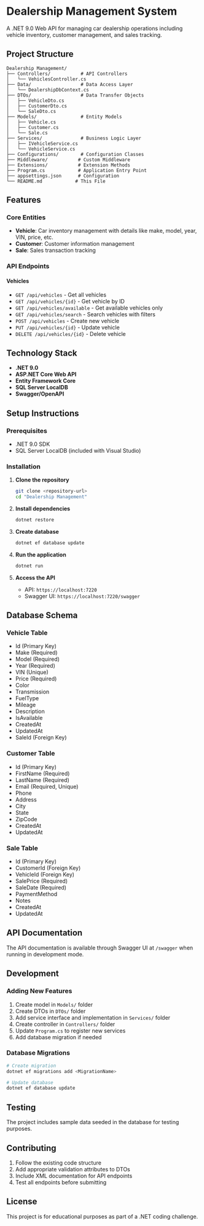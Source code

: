 # Dealership Management System

A .NET 9.0 Web API for managing car dealership operations including vehicle inventory, customer management, and sales tracking.

## Project Structure

```
Dealership Management/
├── Controllers/           # API Controllers
│   └── VehiclesController.cs
├── Data/                  # Data Access Layer
│   └── DealershipDbContext.cs
├── DTOs/                  # Data Transfer Objects
│   ├── VehicleDto.cs
│   ├── CustomerDto.cs
│   └── SaleDto.cs
├── Models/                # Entity Models
│   ├── Vehicle.cs
│   ├── Customer.cs
│   └── Sale.cs
├── Services/              # Business Logic Layer
│   ├── IVehicleService.cs
│   └── VehicleService.cs
├── Configurations/        # Configuration Classes
├── Middleware/           # Custom Middleware
├── Extensions/           # Extension Methods
├── Program.cs            # Application Entry Point
├── appsettings.json      # Configuration
└── README.md            # This File
```

## Features

### Core Entities

- **Vehicle**: Car inventory management with details like make, model, year, VIN, price, etc.
- **Customer**: Customer information management
- **Sale**: Sales transaction tracking

### API Endpoints

#### Vehicles

- `GET /api/vehicles` - Get all vehicles
- `GET /api/vehicles/{id}` - Get vehicle by ID
- `GET /api/vehicles/available` - Get available vehicles only
- `GET /api/vehicles/search` - Search vehicles with filters
- `POST /api/vehicles` - Create new vehicle
- `PUT /api/vehicles/{id}` - Update vehicle
- `DELETE /api/vehicles/{id}` - Delete vehicle

## Technology Stack

- **.NET 9.0**
- **ASP.NET Core Web API**
- **Entity Framework Core**
- **SQL Server LocalDB**
- **Swagger/OpenAPI**

## Setup Instructions

### Prerequisites

- .NET 9.0 SDK
- SQL Server LocalDB (included with Visual Studio)

### Installation

1. **Clone the repository**

   ```bash
   git clone <repository-url>
   cd "Dealership Management"
   ```

2. **Install dependencies**

   ```bash
   dotnet restore
   ```

3. **Create database**

   ```bash
   dotnet ef database update
   ```

4. **Run the application**

   ```bash
   dotnet run
   ```

5. **Access the API**
   - API: `https://localhost:7220`
   - Swagger UI: `https://localhost:7220/swagger`

## Database Schema

### Vehicle Table

- Id (Primary Key)
- Make (Required)
- Model (Required)
- Year (Required)
- VIN (Unique)
- Price (Required)
- Color
- Transmission
- FuelType
- Mileage
- Description
- IsAvailable
- CreatedAt
- UpdatedAt
- SaleId (Foreign Key)

### Customer Table

- Id (Primary Key)
- FirstName (Required)
- LastName (Required)
- Email (Required, Unique)
- Phone
- Address
- City
- State
- ZipCode
- CreatedAt
- UpdatedAt

### Sale Table

- Id (Primary Key)
- CustomerId (Foreign Key)
- VehicleId (Foreign Key)
- SalePrice (Required)
- SaleDate (Required)
- PaymentMethod
- Notes
- CreatedAt
- UpdatedAt

## API Documentation

The API documentation is available through Swagger UI at `/swagger` when running in development mode.

## Development

### Adding New Features

1. Create model in `Models/` folder
2. Create DTOs in `DTOs/` folder
3. Add service interface and implementation in `Services/` folder
4. Create controller in `Controllers/` folder
5. Update `Program.cs` to register new services
6. Add database migration if needed

### Database Migrations

```bash
# Create migration
dotnet ef migrations add <MigrationName>

# Update database
dotnet ef database update
```

## Testing

The project includes sample data seeded in the database for testing purposes.

## Contributing

1. Follow the existing code structure
2. Add appropriate validation attributes to DTOs
3. Include XML documentation for API endpoints
4. Test all endpoints before submitting

## License

This project is for educational purposes as part of a .NET coding challenge.
